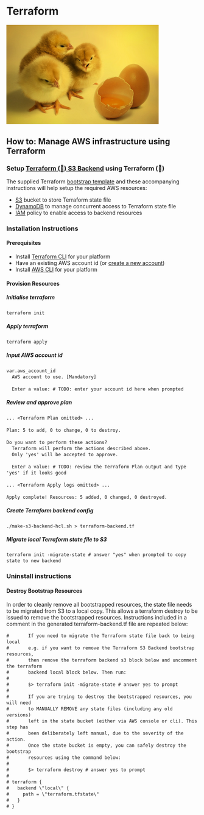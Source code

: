 # Terraform

<img src="../images/chicken-egg.jpg" alt="picture of three chicks and two eggs" width="400"/>

## How to: Manage AWS infrastructure using Terraform

### Setup [Terraform (🐔) S3 Backend](https://developer.hashicorp.com/terraform/language/settings/backends/s3) using Terraform (🥚)

The supplied Terraform [bootstrap template](./terraform-aws-bootstrap.tf) and these
accompanying instructions will help setup the required AWS resources:

- [S3](https://aws.amazon.com/s3/) bucket to store Terraform state file
- [DynamoDB](https://aws.amazon.com/dynamodb/) to manage concurrent access to Terraform state file
- [IAM](https://aws.amazon.com/iam/) policy to enable access to backend resources

### Installation Instructions

#### Prerequisites

- Install [Terraform CLI](https://developer.hashicorp.com/terraform/tutorials/aws-get-started/install-cli) for your platform
- Have an existing AWS account id (or [create a new account](https://portal.aws.amazon.com/gp/aws/developer/registration/index.html?nc2=h_ct&src=header_signup))
- Install [AWS CLI](https://docs.aws.amazon.com/cli/latest/userguide/getting-started-install.html) for your platform

#### Provision Resources

##### Initialise terraform

```shell
terraform init
```

##### Apply terraform

```shell
terraform apply
```

##### Input AWS account id

```shell
var.aws_account_id
  AWS account to use. [Mandatory]

  Enter a value: # TODO: enter your account id here when prompted
```

##### Review and approve plan

```shell
... <Terraform Plan omitted> ...

Plan: 5 to add, 0 to change, 0 to destroy.

Do you want to perform these actions?
  Terraform will perform the actions described above.
  Only 'yes' will be accepted to approve.

  Enter a value: # TODO: review the Terraform Plan output and type 'yes' if it looks good

... <Terraform Apply logs omitted> ...

Apply complete! Resources: 5 added, 0 changed, 0 destroyed.
```

##### Create Terraform backend config

```shell
./make-s3-backend-hcl.sh > terraform-backend.tf
```

##### Migrate local Terraform state file to S3

```shell
terraform init -migrate-state # answer "yes" when prompted to copy state to new backend
```

### Uninstall instructions

#### Destroy Bootstrap Resources

In order to cleanly remove all bootstrapped resources, the state file needs to be
migrated from S3 to a local copy. This allows a terraform destroy to be issued
to remove the bootstrapped resources. Instructions included in a comment in the
generated terraform-backend.tf file are repeated below:

```shell
#       If you need to migrate the Terraform state file back to being local
#       e.g. if you want to remove the Terraform S3 Backend bootstrap resources,
#       then remove the terraform backend s3 block below and uncomment the terraform
#       backend local block below. Then run:
#
#       $> terraform init -migrate-state # answer yes to prompt
#
#       If you are trying to destroy the bootstrapped resources, you will need
#       to MANUALLY REMOVE any state files (including any old versions)
#       left in the state bucket (either via AWS console or cli). This step has
#       been deliberately left manual, due to the severity of the action.
#       Once the state bucket is empty, you can safely destroy the bootstrap
#       resources using the command below:
#
#       $> terraform destroy # answer yes to prompt
#
# terraform {
#   backend \"local\" {
#     path = \"terraform.tfstate\"
#   }
# }
```
